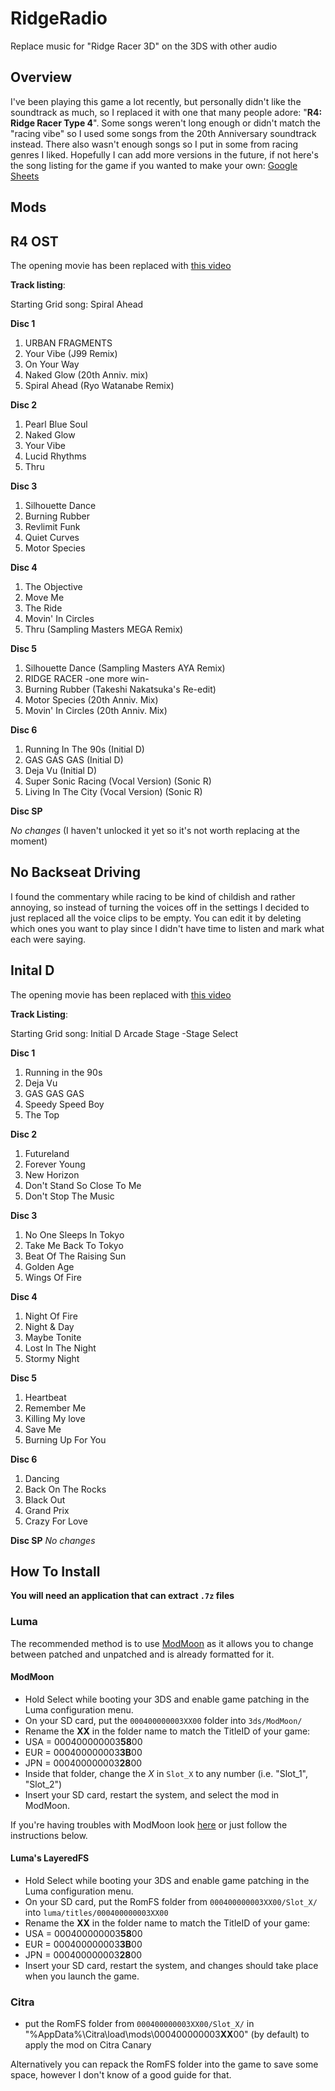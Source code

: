 # RidgeRadio
Replace music for "Ridge Racer 3D" on the 3DS with other audio

## Overview
I've been playing this game a lot recently, but personally didn't like the soundtrack as much, so I replaced it with one that many people adore: "**R4: Ridge Racer Type 4**".  Some songs weren't long enough or didn't match the "racing vibe" so I used some songs from the 20th Anniversary soundtrack instead.  There also wasn't enough songs so I put in some from racing genres I liked.  Hopefully I can add more versions in the future, if not here's the song listing for the game if you wanted to make your own: [Google Sheets](https://docs.google.com/spreadsheets/d/1tvWAFrt8B4A_8jrB4CWcYzXcr7xbu70iIZDO5uSWQ-g/edit?usp=sharing)

## Mods
## R4 OST
The opening movie has been replaced with [this video](https://www.youtube.com/watch?v=MOrliq8cvSo)

**Track listing**:

Starting Grid song: Spiral Ahead

**Disc 1**
1. URBAN FRAGMENTS
2. Your Vibe (J99 Remix)
3. On Your Way
4. Naked Glow (20th Anniv. mix)
5. Spiral Ahead (Ryo Watanabe Remix)

**Disc 2**
1. Pearl Blue Soul
2. Naked Glow
3. Your Vibe
4. Lucid Rhythms
5. Thru

**Disc 3**
1. Silhouette Dance
2. Burning Rubber
3. Revlimit Funk
4. Quiet Curves
5. Motor Species

**Disc 4**
1. The Objective
2. Move Me
3. The Ride
4. Movin' In Circles
5. Thru (Sampling Masters MEGA Remix)

**Disc 5**
1. Silhouette Dance (Sampling Masters AYA Remix)
2. RIDGE RACER -one more win-
3. Burning Rubber (Takeshi Nakatsuka's Re-edit)
4. Motor Species (20th Anniv. Mix)
5. Movin' In Circles (20th Anniv. Mix)

**Disc 6**
1. Running In The 90s (Initial D)
2. GAS GAS GAS (Initial D)
3. Deja Vu (Initial D)
4. Super Sonic Racing (Vocal Version) (Sonic R)
5. Living In The City (Vocal Version) (Sonic R)

**Disc SP**

*No changes* (I haven't unlocked it yet so it's not worth replacing at the moment)

## No Backseat Driving
I found the commentary while racing to be kind of childish and rather annoying, so instead of turning the voices off in the settings I decided to just replaced all the voice clips to be empty.  You can edit it by deleting which ones you want to play since I didn't have time to listen and mark what each were saying.

## Inital D
The opening movie has been replaced with [this video](https://www.youtube.com/watch?v=pqOBO0OMaQQ)

**Track Listing**:

Starting Grid song: Initial D Arcade Stage -Stage Select 

**Disc 1**
1. Running in the 90s
2. Deja Vu
3. GAS GAS GAS
4. Speedy Speed Boy
5. The Top

**Disc 2**
1. Futureland
2. Forever Young
3. New Horizon
4. Don't Stand So Close To Me
5. Don't Stop The Music

**Disc 3**
1. No One Sleeps In Tokyo
2. Take Me Back To Tokyo
3. Beat Of The Raising Sun
4. Golden Age
5. Wings Of Fire

**Disc 4**
1. Night Of Fire
2. Night & Day
3. Maybe Tonite
4. Lost In The Night
5. Stormy Night

**Disc 5**
1. Heartbeat
2. Remember Me
3. Killing My love
4. Save Me
5. Burning Up For You

**Disc 6**
1. Dancing
2. Back On The Rocks
3. Black Out
4. Grand Prix
5. Crazy For Love

**Disc SP**
*No changes*

## How To Install
**You will need an application that can extract `.7z` files**
### Luma
The recommended method is to use [ModMoon](https://github.com/Swiftloke/ModMoon) as it allows you to change between patched and unpatched and is already formatted for it.
#### ModMoon
- Hold Select while booting your 3DS and enable game patching in the Luma configuration menu.
- On your SD card, put the `000400000003XX00` folder into `3ds/ModMoon/`
- Rename the **XX** in the folder name to match the TitleID of your game:
- USA = 000400000003**58**00
- EUR = 000400000003**3B**00
- JPN = 000400000003**28**00
- Inside that folder, change the *X* in `Slot_X` to any number (i.e. "Slot_1", "Slot_2")
- Insert your SD card, restart the system, and select the mod in ModMoon.

If you're having troubles with ModMoon look [here](https://gbatemp.net/threads/modmoon-a-beautiful-simple-and-compact-mods-manager-for-the-nintendo-3ds.519080/) or just follow the instructions below.

#### Luma's LayeredFS
- Hold Select while booting your 3DS and enable game patching in the Luma configuration menu.
- On your SD card, put the RomFS folder from `000400000003XX00/Slot_X/` into `luma/titles/000400000003XX00`
- Rename the **XX** in the folder name to match the TitleID of your game:
- USA = 000400000003**58**00
- EUR = 000400000003**3B**00
- JPN = 000400000003**28**00
- Insert your SD card, restart the system, and changes should take place when you launch the game.

### Citra
- put the RomFS folder from `000400000003XX00/Slot_X/` in "%AppData%\Citra\load\mods\000400000003**XX**00" (by default) to apply the mod on Citra Canary

Alternatively you can repack the RomFS folder into the game to save some space, however I don't know of a good guide for that.

